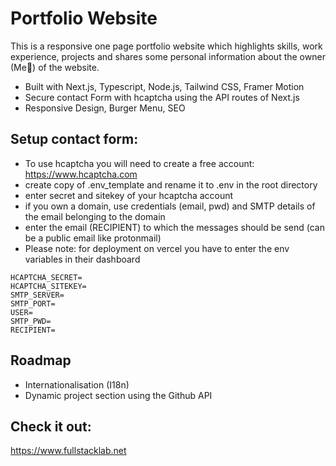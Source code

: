 # Portfolio Website

This is a responsive one page portfolio website which highlights skills, work experience, projects and shares some personal information about the owner (Me👋) of the website.


- Built with Next.js, Typescript, Node.js, Tailwind CSS, Framer Motion
- Secure contact Form with hcaptcha using the API routes of Next.js
- Responsive Design, Burger Menu, SEO

## Setup contact form:
- To use hcaptcha you will need to create a free account:
https://www.hcaptcha.com
- create copy of .env_template and rename it to .env in the root directory
- enter secret and sitekey of your hcaptcha account
- if you own a domain, use credentials (email, pwd) and SMTP details of the email belonging to the domain
- enter the email (RECIPIENT) to which the messages should be send (can be a public email like protonmail)
- Please note: for deployment on vercel you have to enter the env variables in their dashboard
```
HCAPTCHA_SECRET=
HCAPTCHA_SITEKEY=
SMTP_SERVER=
SMTP_PORT=
USER=
SMTP_PWD=
RECIPIENT=
```

## Roadmap
- Internationalisation (I18n)
- Dynamic project section using the Github API


## Check it out:
https://www.fullstacklab.net
